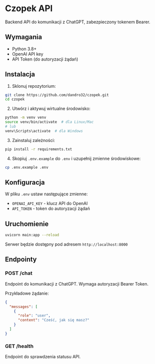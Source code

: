 # Czopek API

Backend API do komunikacji z ChatGPT, zabezpieczony tokenem Bearer.

## Wymagania

- Python 3.8+
- OpenAI API key
- API Token (do autoryzacji żądań)

## Instalacja

1. Sklonuj repozytorium:

```bash
git clone https://github.com/dandro32/czopek.git
cd czopek
```

2. Utwórz i aktywuj wirtualne środowisko:

```bash
python -m venv venv
source venv/bin/activate  # dla Linux/Mac
# lub
venv\Scripts\activate  # dla Windows
```

3. Zainstaluj zależności:

```bash
pip install -r requirements.txt
```

4. Skopiuj `.env.example` do `.env` i uzupełnij zmienne środowiskowe:

```bash
cp .env.example .env
```

## Konfiguracja

W pliku `.env` ustaw następujące zmienne:

- `OPENAI_API_KEY` - klucz API do OpenAI
- `API_TOKEN` - token do autoryzacji żądań

## Uruchomienie

```bash
uvicorn main:app --reload
```

Serwer będzie dostępny pod adresem `http://localhost:8000`

## Endpointy

### POST /chat

Endpoint do komunikacji z ChatGPT. Wymaga autoryzacji Bearer Token.

Przykładowe żądanie:

```json
{
  "messages": [
    {
      "role": "user",
      "content": "Cześć, jak się masz?"
    }
  ]
}
```

### GET /health

Endpoint do sprawdzenia statusu API.
